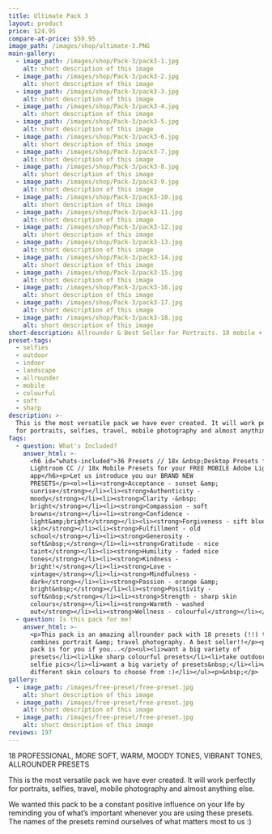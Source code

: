 ```yaml
---
title: Ultimate Pack 3
layout: product
price: $24.95
compare-at-price: $59.95
image_path: /images/shop/ultimate-3.PNG
main-gallery:
  - image_path: /images/shop/Pack-3/pack3-1.jpg
    alt: short description of this image
  - image_path: /images/shop/Pack-3/pack3-2.jpg
    alt: short description of this image
  - image_path: /images/shop/Pack-3/pack3-3.jpg
    alt: short description of this image
  - image_path: /images/shop/Pack-3/pack3-4.jpg
    alt: short description of this image
  - image_path: /images/shop/Pack-3/pack3-5.jpg
    alt: short description of this image
  - image_path: /images/shop/Pack-3/pack3-6.jpg
    alt: short description of this image
  - image_path: /images/shop/Pack-3/pack3-7.jpg
    alt: short description of this image
  - image_path: /images/shop/Pack-3/pack3-8.jpg
    alt: short description of this image
  - image_path: /images/shop/Pack-3/pack3-9.jpg
    alt: short description of this image
  - image_path: /images/shop/Pack-3/pack3-10.jpg
    alt: short description of this image
  - image_path: /images/shop/Pack-3/pack3-11.jpg
    alt: short description of this image
  - image_path: /images/shop/Pack-3/pack3-12.jpg
    alt: short description of this image
  - image_path: /images/shop/Pack-3/pack3-13.jpg
    alt: short description of this image
  - image_path: /images/shop/Pack-3/pack3-14.jpg
    alt: short description of this image
  - image_path: /images/shop/Pack-3/pack3-15.jpg
    alt: short description of this image
  - image_path: /images/shop/Pack-3/pack3-16.jpg
    alt: short description of this image
  - image_path: /images/shop/Pack-3/pack3-17.jpg
    alt: short description of this image
  - image_path: /images/shop/Pack-3/pack3-18.jpg
    alt: short description of this image
short-description: Allrounder & Best Seller for Portraits. 18 mobile + desktop presets.
preset-tags:
  - selfies
  - outdoor
  - indoor
  - landscape
  - allrounder
  - mobile
  - colourful
  - soft
  - sharp
description: >-
  This is the most versatile pack we have ever created. It will work perfectly
  for portraits, selfies, travel, mobile photography and almost anything else.
faqs:
  - question: What's Included?
    answer_html: >-
      <h6 id="whats-included">36 Presets // 18x &nbsp;Desktop Presets for Adobe
      Lightroom CC // 18x Mobile Presets for your FREE MOBILE Adobe Lightroom CC
      app</h6><p>Let us introduce you our BRAND NEW
      PRESETS</p><ol><li><strong>Acceptance - sunset &amp;
      sunrise</strong></li><li><strong>Authenticity -
      moody</strong></li><li><strong>Clarity -&nbsp;
      bright</strong></li><li><strong>Compassion - soft
      browns</strong></li><li><strong>Confidence -
      light&amp;bright</strong></li><li><strong>Forgiveness - sift blues, nice
      skin</strong></li><li><strong>Fulfillment - old
      school</strong></li><li><strong>Generosity -
      soft&nbsp;</strong></li><li><strong>Gratitude - nice
      taint</strong></li><li><strong>Humility - faded nice
      tones</strong></li><li><strong>Kindness -
      bright!</strong></li><li><strong>Love -
      vintage</strong></li><li><strong>Mindfulness -
      dark</strong></li><li><strong>Passion - orange &amp;
      bright&nbsp;</strong></li><li><strong>Positivity -
      soft&nbsp;</strong></li><li><strong>Strength - sharp skin
      colours</strong></li><li><strong>Warmth - washed
      out</strong></li><li><strong>Wellness - colourful</strong></li></ol>
  - question: Is this pack for me?
    answer_html: >-
      <p>This pack is an amazing allrounder pack with 18 presets (!!) that
      combines portrait &amp; travel photography. A best seller!!</p><p>This
      pack is for you if you...</p><ul><li>want a big variety of
      presets</li><li>like sharp colourful presets</li><li>take outdoor and
      selfie pics</li><li>want a big variety of presets&nbsp;</li><li>want
      different skin colours to choose from :)</li></ul><p>&nbsp;</p>
gallery:
  - image_path: /images/free-preset/free-preset.jpg
    alt: short description of this image
  - image_path: /images/free-preset/free-preset.jpg
    alt: short description of this image
  - image_path: /images/free-preset/free-preset.jpg
    alt: short description of this image
reviews: 197
---
```


18 PROFESSIONAL, MORE SOFT, WARM, MOODY TONES, VIBRANT TONES, ALLROUNDER PRESETS

This is the most versatile pack we have ever created. It will work perfectly for portraits, selfies, travel, mobile photography and almost anything else.

We wanted this pack to be a constant positive influence on your life by reminding you of what’s important whenever you are using these presets. The names of the presets remind ourselves of what matters most to us :)

###### &nbsp;

### &nbsp;

&nbsp;

&nbsp;
